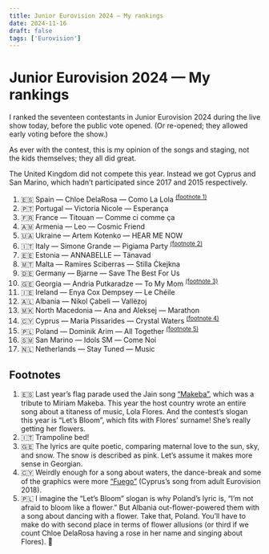 ```yaml
---
title: Junior Eurovision 2024 — My rankings
date: 2024-11-16
draft: false
tags: ['Eurovision']
---
```


# Junior Eurovision 2024 — My rankings

I ranked the seventeen contestants in Junior Eurovision 2024 during the live show today, before the public vote opened.
(Or re-opened; they allowed early voting before the show.)

As ever with the contest, this is my opinion of the songs and staging, not the kids themselves; they all did great.

The United Kingdom did not compete this year.
Instead we got Cyprus and San Marino, which hadn’t participated since 2017 and 2015 respectively.

1. 🇪🇸 Spain — Chloe DelaRosa — <span lang="es">Como La Lola</span> <sup><a href="#footnotes">(footnote 1)</a></sup>
1. 🇵🇹 Portugal — Victoria Nicole — <span lang="pt">Esperança</span>
1. 🇫🇷 France — Titouan — <span lang="fr">Comme ci comme ça</span>
1. 🇦🇲 Armenia — Leo — <span lang="en">Cosmic Friend</span>
1. 🇺🇦 Ukraine — Artem Kotenko — <span lang="en">HEAR ME NOW</span>
1. 🇮🇹 Italy — Simone Grande — <span lang="it">Pigiama Party</span> <sup><a href="#footnotes">(footnote 2)</a></sup>
1. 🇪🇪 Estonia — ANNABELLE — <span lang="ee">Tänavad</span>
1. 🇲🇹 Malta — Ramires Sciberras — <span lang="mt">Stilla Ċkejkna</span>
1. 🇩🇪 Germany — Bjarne — <span lang="en">Save The Best For Us</span>
1. 🇬🇪 Georgia — Andria Putkaradze — To My Mom</span> <sup><a href="#footnotes">(footnote 3)</a></sup>
1. 🇮🇪 Ireland — Enya Cox Dempsey — <span lang="ga">Le Chéile</span>
1. 🇦🇱 Albania — Nikol Çabeli — <span lang="sq">Vallëzoj</span>
1. 🇲🇰 North Macedonia — Ana and Aleksej — <span lang="en">Marathon</span>
1. 🇨🇾 Cyprus — Maria Pissarides — <span lang="en">Crystal Waters</span> <sup><a href="#footnotes">(footnote 4)</a></sup>
1. 🇵🇱 Poland — Dominik Arim — <span lang="en">All Together</span> <sup><a href="#footnotes">(footnote 5)</a></sup>
1. 🇸🇲 San Marino — Idols SM — <span lang="it">Come Noi</span>
1. 🇳🇱 Netherlands — Stay Tuned — <span lang="en">Music</span>

## Footnotes

1. 🇪🇸 Last year’s flag parade used the Jain song <a href="https://www.youtube.com/watch?v=59Q_lhgGANc">“Makeba”</a>, which was a tribute to Miriam Makeba. This year the host country wrote an entire song about a titaness of music, Lola Flores. And the contest’s slogan this year is “Let’s Bloom”, which fits with Flores’ surname! She’s really getting her flowers.
1. 🇮🇹 Trampoline bed!
1. 🇬🇪 The lyrics are quite poetic, comparing maternal love to the sun, sky, and snow. The snow is described as pink. Let’s assume it makes more sense in Georgian.
1. 🇨🇾 Weirdly enough for a song about waters, the dance-break and some of the graphics were more <a lang="es" href="https://www.youtube.com/watch?v=vyDTbJ4wenY">“Fuego”</a> (Cyprus’s song from adult Eurovision 2018).
1. 🇵🇱 I imagine the “Let’s Bloom” slogan is why Poland’s lyric is, “I’m not afraid to bloom like a flower.” But Albania out-flower-powered them with a song about dancing with a flower. Take that, Poland. You’ll have to make do with second place in terms of flower allusions (or third if we count Chloe DelaRosa having a rose in her name and singing about Flores). 🌹
